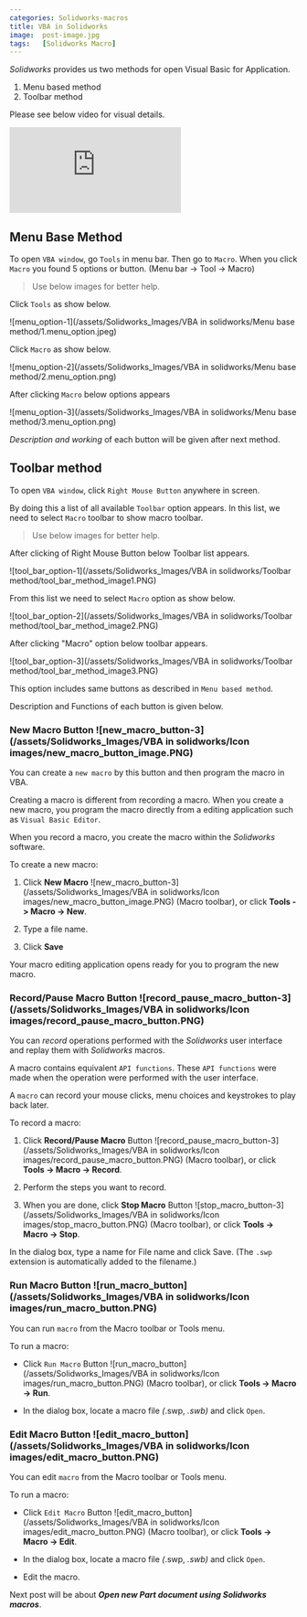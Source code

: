 ```yaml
---
categories: Solidworks-macros
title: VBA in Solidworks
image:  post-image.jpg
tags:   [Solidworks Macro]
---
```


*Solidworks* provides us two methods for open Visual Basic for Application.

1. Menu based method
2. Toolbar method

Please see below video for visual details.

<iframe class="w3-panel w3-mobile" src="https://www.youtube.com/embed/7RAl7sTv3bA" frameborder="0" allowfullscreen></iframe>

## Menu Base Method

To open `VBA window`, go `Tools` in menu bar. Then go to `Macro`. When you click `Macro` you found 5 options or button. (Menu bar -> Tool -> Macro)

> Use below images for better help.

Click `Tools` as show below.

![menu_option-1](/assets/Solidworks_Images/VBA in solidworks/Menu base method/1.menu_option.jpeg)

Click `Macro` as show below.

![menu_option-2](/assets/Solidworks_Images/VBA in solidworks/Menu base method/2.menu_option.png)

After clicking `Macro` below options appears

![menu_option-3](/assets/Solidworks_Images/VBA in solidworks/Menu base method/3.menu_option.png)

*Description and working* of each button will be given after next method.

## Toolbar method

To open `VBA window`, click `Right Mouse Button` anywhere in screen. 

By doing this a list of all available `Toolbar` option appears. In this list, we need to select `Macro` toolbar to show macro toolbar.

> Use below images for better help.

After clicking of Right Mouse Button below Toolbar list appears.

![tool_bar_option-1](/assets/Solidworks_Images/VBA in solidworks/Toolbar method/tool_bar_method_image1.PNG)

From this list we need to select `Macro` option as show below.

![tool_bar_option-2](/assets/Solidworks_Images/VBA in solidworks/Toolbar method/tool_bar_method_image2.PNG)

After clicking "Macro" option below toolbar appears.

![tool_bar_option-3](/assets/Solidworks_Images/VBA in solidworks/Toolbar method/tool_bar_method_image3.PNG)

This option includes same buttons as described in `Menu based method`.

Description and Functions of each button is given below.

### New Macro Button ![new_macro_button-3](/assets/Solidworks_Images/VBA in solidworks/Icon images/new_macro_button_image.PNG)

You can create a `new macro` by this button and then program the macro in VBA.

Creating a macro is different from recording a macro. When you create a new macro, you program the macro directly from a editing application such as `Visual Basic Editor`. 

When you record a macro, you create the macro within the *Solidworks* software.

To create a new macro:

1. Click **New Macro** ![new_macro_button-3](/assets/Solidworks_Images/VBA in solidworks/Icon images/new_macro_button_image.PNG) (Macro toolbar), or click **Tools -> Macro -> New**.

2. Type a file name.

3. Click **Save**

Your macro editing application opens ready for you to program the new macro.

### Record/Pause Macro Button ![record_pause_macro_button-3](/assets/Solidworks_Images/VBA in solidworks/Icon images/record_pause_macro_button.PNG)

You can *record* operations performed with the *Solidworks* user interface and replay them with *Solidworks* macros. 

A macro contains equivalent `API functions`. These `API functions` were made when the operation were performed with the user interface.

A `macro` can record your mouse clicks, menu choices and keystrokes to play back later.

To record a macro:

1. Click **Record/Pause Macro** Button ![record_pause_macro_button-3](/assets/Solidworks_Images/VBA in solidworks/Icon images/record_pause_macro_button.PNG) (Macro toolbar), or click **Tools -> Macro -> Record**.

2. Perform the steps you want to record.

3. When you are done, click **Stop Macro** Button ![stop_macro_button-3](/assets/Solidworks_Images/VBA in solidworks/Icon images/stop_macro_button.PNG) (Macro toolbar), or click **Tools -> Macro -> Stop**.

In the dialog box, type a name for File name and click Save. (The `.swp` extension is automatically added to the filename.)

### Run Macro Button ![run_macro_button](/assets/Solidworks_Images/VBA in solidworks/Icon images/run_macro_button.PNG)

You can run `macro` from the Macro toolbar or Tools menu.

To run a macro:

* Click `Run Macro` Button ![run_macro_button](/assets/Solidworks_Images/VBA in solidworks/Icon images/run_macro_button.PNG) (Macro toolbar), or click **Tools -> Macro -> Run**.

* In the dialog box, locate a macro file *(*.swp, *.swb)* and click `Open`.

### Edit Macro Button ![edit_macro_button](/assets/Solidworks_Images/VBA in solidworks/Icon images/edit_macro_button.PNG)

You can edit `macro` from the Macro toolbar or Tools menu.

To run a macro:

* Click `Edit Macro` Button ![edit_macro_button](/assets/Solidworks_Images/VBA in solidworks/Icon images/edit_macro_button.PNG) (Macro toolbar), or click **Tools -> Macro -> Edit**.

* In the dialog box, locate a macro file *(*.swp, *.swb)* and click `Open`.

* Edit the macro.

Next post will be about ***Open new Part document using Solidworks macros***.

<!-- This is post navigation bar 
<div class="w3-bar w3-margin-top w3-margin-bottom">
  <a href="/Solidworks-macros-guide" class="w3-button w3-rose">&#10094; Home</a>
  <a href="/solidworks-macros/open-new-document" class="w3-button w3-rose w3-right">Next &#10095;</a>
</div>
-->
